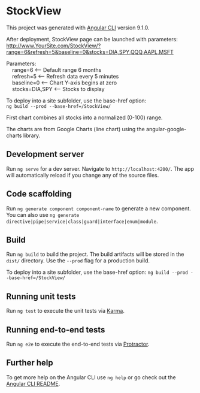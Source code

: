 # StockView

This project was generated with [Angular CLI](https://github.com/angular/angular-cli) version 9.1.0.

After deployment, StockView page can be launched with parameters:    
http://www.YourSite.com/StockView/?range=6&refresh=5&baseline=0&stocks=DIA,SPY,QQQ,AAPL,MSFT

Parameters:    
&nbsp;&nbsp;&nbsp;&nbsp;range=6         <-- Default range 6 months   
&nbsp;&nbsp;&nbsp;&nbsp;refresh=5       <-- Refresh data every 5 minutes   
&nbsp;&nbsp;&nbsp;&nbsp;baseline=0      <-- Chart Y-axis begins at zero    
&nbsp;&nbsp;&nbsp;&nbsp;stocks=DIA,SPY  <-- Stocks to display    

To deploy into a site subfolder, use the base-href option:    
`ng build --prod --base-href=/StockView/`

First chart combines all stocks into a normalized (0-100) range.

The charts are from Google Charts (line chart) using the angular-google-charts library.

## Development server

Run `ng serve` for a dev server. Navigate to `http://localhost:4200/`. The app will automatically reload if you change any of the source files.

## Code scaffolding

Run `ng generate component component-name` to generate a new component. You can also use `ng generate directive|pipe|service|class|guard|interface|enum|module`.

## Build

Run `ng build` to build the project. The build artifacts will be stored in the `dist/` directory. Use the `--prod` flag for a production build.

To deploy into a site subfolder, use the base-href option:
`ng build --prod --base-href=/StockView/`

## Running unit tests

Run `ng test` to execute the unit tests via [Karma](https://karma-runner.github.io).

## Running end-to-end tests

Run `ng e2e` to execute the end-to-end tests via [Protractor](http://www.protractortest.org/).

## Further help

To get more help on the Angular CLI use `ng help` or go check out the [Angular CLI README](https://github.com/angular/angular-cli/blob/master/README.md).
